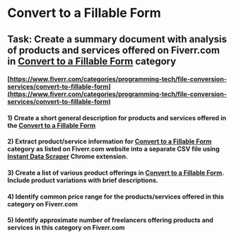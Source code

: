 # Convert to a Fillable Form
## Task: Create a summary document with analysis of products and services offered on Fiverr.com in [Convert to a Fillable Form](https://www.fiverr.com/categories/programming-tech/file-conversion-services/convert-to-fillable-form) category
#### [https://www.fiverr.com/categories/programming-tech/file-conversion-services/convert-to-fillable-form](https://www.fiverr.com/categories/programming-tech/file-conversion-services/convert-to-fillable-form)
#### 1) Create a short general description for products and services offered in the [Convert to a Fillable Form](https://www.fiverr.com/categories/programming-tech/file-conversion-services/convert-to-fillable-form)
#### 2) Extract product/service information for [Convert to a Fillable Form](https://www.fiverr.com/categories/programming-tech/file-conversion-services/convert-to-fillable-form) category as listed on Fiverr.com website into a separate CSV file using [Instant Data Scraper](https://chrome.google.com/webstore/detail/instant-data-scraper/ofaokhiedipichpaobibbnahnkdoiiah) Chrome extension.
#### 3) Create a list of various product offerings in [Convert to a Fillable Form](https://www.fiverr.com/categories/programming-tech/file-conversion-services/convert-to-fillable-form). Include product variations with brief descriptions.
#### 4) Identify common price range for the products/services offered in this category on Fiverr.com
#### 5) Identify approximate number of freelancers offering products and services in this category on Fiverr.com

